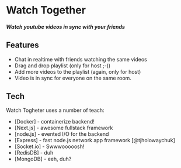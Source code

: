 # Watch Together

#### _Watch youtube videos in sync with your friends_

## Features

- Chat in realtime with friends watching the same videos
- Drag and drop playlist (only for host ;-))
- Add more videos to the playlist (again, only for host)
- Video is in sync for everyone on the same room.

## Tech

Watch Togheter uses a number of teach:

- [Docker] - containerize backend!
- [Next.js] - awesome fullstack framework
- [node.js] - evented I/O for the backend
- [Express] - fast node.js network app framework [@tjholowaychuk]
- [Socket.io] - Swwwooooosh!
- [RedisDB] - duh
- [MongoDB] - eeh, duh?
